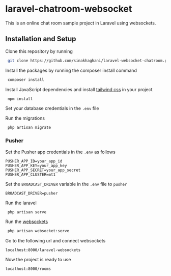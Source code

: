 # laravel-chatroom-websocket
This is an online chat room sample project in Laravel using websockets.

## Installation and Setup

Clone this repository by running
```bash
 git clone https://github.com/sinakhaghani/laravel-websocket-chatroom.git
```
Install the packages by running the composer install command
```bash
 composer install
```

Install JavaScript dependencies and install [tailwind css](https://tailwindcss.com/docs/guides/laravel) in your project
```bash
 npm install
```

Set your database credentials in the `.env` file

Run the migrations
```bash
 php artisan migrate
```

### Pusher
Set the Pusher app credentials in the `.env` as follows
```
PUSHER_APP_ID=your_app_id
PUSHER_APP_KEY=your_app_key
PUSHER_APP_SECRET=your_app_secret
PUSHER_APP_CLUSTER=mt1
```
Set the `BROADCAST_DRIVER` variable in the `.env` file to `pusher`
```base
BROADCAST_DRIVER=pusher
```

Run the laravel
```bash
 php artisan serve
```

Run the [websockets](https://beyondco.de/docs/laravel-websockets/getting-started/introduction)
```bash
 php artisan websocket:serve
```

Go to the following url and connect websockets
```base
localhost:8000/laravel-websockets
```

Now the project is ready to use
```base
localhost:8000/rooms
```
